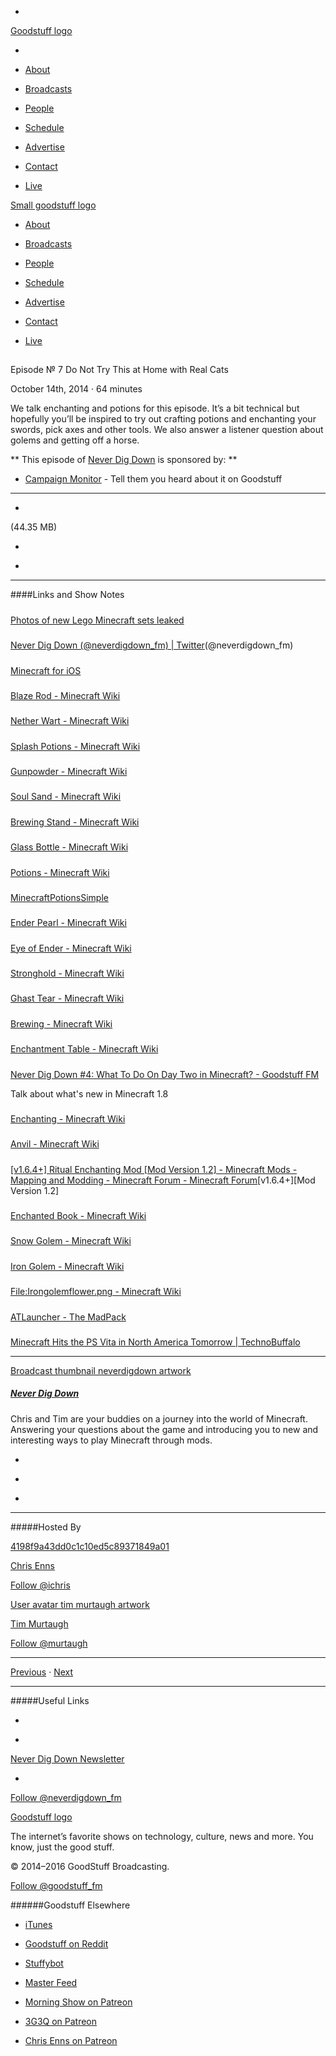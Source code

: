 

-
[Goodstuff logo](http://www.goodstuff.fm/)[](/assets/goodstuff_logo-17c1fe6f378352de5d7345f76152130b.svg)

-


-  [About](/about)

-  [Broadcasts](/broadcasts)

-  [People](/people)

-  [Schedule](/schedule)

-  [Advertise](/advertise)

-  [Contact](/contact)

-  [Live](/live)


[Small goodstuff logo](http://www.goodstuff.fm/)[](/assets/small_goodstuff_logo-bf032e72b9ec41494f4d90905f1ad619.svg)


-  [About](/about)

-  [Broadcasts](/broadcasts)

-  [People](/people)

-  [Schedule](/schedule)

-  [Advertise](/advertise)

-  [Contact](/contact)

-  [Live](/live)


##
Episode № 7
Do Not Try This at Home with Real Cats


October 14th, 2014
·
64
minutes


We talk enchanting and potions for this episode. It’s a bit technical but hopefully you’ll be inspired to try out crafting potions and enchanting your swords, pick axes and other tools. We also answer a listener question about golems and getting off a horse.


**
This episode of
[Never Dig Down](/neverdigdown)
is sponsored by:
**


-  [Campaign Monitor](http://www.campaignmonitor.com/) - Tell them you heard about it on Goodstuff


------------------------------


-
[](https://goodstuffs3.s3.amazonaws.com/uploads/neverdigdown-7.mp3)(44.35 MB)

-
[](http://twitter.com/intent/tweet?text=Never%20Dig%20Down%20%E2%84%96%207%20on%20@goodstuff_fm%20-%20http://goodstuff.fm/neverdigdown/7)

-
[](http://www.facebook.com/sharer/sharer.php?u=http://goodstuff.fm/neverdigdown/7)


------------------------------


####Links and Show Notes

#####
[Photos of new Lego Minecraft sets leaked](http://lego.gizmodo.com/russian-franchise-mir-kubikov-leaks-detailed-images-of-1643957029)


#####
[Never Dig Down (@neverdigdown_fm) | Twitter](https://twitter.com/neverdigdown_fm)(@neverdigdown_fm)


#####
[Minecraft for iOS](https://itunes.apple.com/ca/app/minecraft-pocket-edition/id479516143?mt=8&uo=4&at=10l4Ki)


#####
[Blaze Rod - Minecraft Wiki](http://minecraft.gamepedia.com/Blaze_Rod)


#####
[Nether Wart - Minecraft Wiki](http://minecraft.gamepedia.com/Nether_Wart)


#####
[Splash Potions - Minecraft Wiki](http://minecraft.gamepedia.com/Splash_Potions)


#####
[Gunpowder - Minecraft Wiki](http://minecraft.gamepedia.com/Gunpowder)


#####
[Soul Sand - Minecraft Wiki](http://minecraft.gamepedia.com/Soul_Sand)


#####
[Brewing Stand - Minecraft Wiki](http://minecraft.gamepedia.com/Brewing_Stand)


#####
[Glass Bottle - Minecraft Wiki](http://minecraft.gamepedia.com/Glass_bottle)


#####
[Potions - Minecraft Wiki](http://minecraft.gamepedia.com/Potions)


#####
[MinecraftPotionsSimple](http://hydra-media.cursecdn.com/minecraft.gamepedia.com/0/0d/MinecraftPotionsSimple.png)


#####
[Ender Pearl - Minecraft Wiki](http://minecraft.gamepedia.com/Ender_Pearl)


#####
[Eye of Ender - Minecraft Wiki](http://minecraft.gamepedia.com/Eye_of_Ender)


#####
[Stronghold - Minecraft Wiki](http://minecraft.gamepedia.com/Stronghold)


#####
[Ghast Tear - Minecraft Wiki](http://minecraft.gamepedia.com/Ghast_tear)


#####
[Brewing - Minecraft Wiki](http://minecraft.gamepedia.com/Brewing)


#####
[Enchantment Table - Minecraft Wiki](http://minecraft.gamepedia.com/Enchantment_Table)


#####
[Never Dig Down #4: What To Do On Day Two in Minecraft? - Goodstuff FM](http://goodstuff.fm/neverdigdown/4)


Talk about what's new in Minecraft 1.8


#####
[Enchanting - Minecraft Wiki](http://minecraft.gamepedia.com/Enchanting)


#####
[Anvil - Minecraft Wiki](http://minecraft.gamepedia.com/Anvil)


#####
[[v1.6.4+] Ritual Enchanting Mod [Mod Version 1.2] - Minecraft Mods - Mapping and Modding - Minecraft Forum - Minecraft Forum](http://www.minecraftforum.net/forums/mapping-and-modding/minecraft-mods/1292799-v1-6-4-ritual-enchanting-mod-mod-version-1-2)[v1.6.4+][Mod Version 1.2]


#####
[Enchanted Book - Minecraft Wiki](http://minecraft.gamepedia.com/Enchanted_Book)


#####
[Snow Golem - Minecraft Wiki](http://minecraft.gamepedia.com/Snow_Golem)


#####
[Iron Golem - Minecraft Wiki](http://minecraft.gamepedia.com/Iron_Golem)


#####
[File:Irongolemflower.png - Minecraft Wiki](http://minecraft.gamepedia.com/File:Irongolemflower.png)


#####
[ATLauncher - The MadPack](http://www.atlauncher.com/pack/TheMadPack/)


#####
[Minecraft Hits the PS Vita in North America Tomorrow | TechnoBuffalo](http://www.technobuffalo.com/2014/10/13/minecraft-ps-vita-release-date/)


------------------------------


[Broadcast thumbnail neverdigdown artwork](/neverdigdown)[](https://goodstuffs3.s3.amazonaws.com/uploads/broadcast/image/29/broadcast_thumbnail_neverdigdown_artwork.png)

##### [Never Dig Down](/neverdigdown)


Chris and Tim are your buddies on a journey into the world of Minecraft. Answering your questions about the game and introducing you to new and interesting ways to play Minecraft through mods.

-
[](https://itunes.apple.com/ca/podcast/never-dig-down/id902068369?mt=2)

-
[](/neverdigdown/feed)

-
[](mailto:chris@goodstuff.fm?cc=sponsorship%40goodstuff.fm&subject=%5BGoodStuff%20FM%5D%20Sponsorship%20Inquiry%20for%20Never%20Dig%20Down)


------------------------------


#####Hosted By


[4198f9a43dd0c1c10ed5c89371849a01](/people/chris-enns)[](http://gravatar.com/avatar/4198f9a43dd0c1c10ed5c89371849a01.png?s=300&r=pg)

[Chris Enns](/people/chris-enns)


[Follow @ichris](https://twitter.com/ichris)


[User avatar tim murtaugh artwork](/people/tim-murtaugh)[](https://goodstuffs3.s3.amazonaws.com/uploads/user/avatar/52/user_avatar_tim-murtaugh_artwork.png)

[Tim Murtaugh](/people/tim-murtaugh)


[Follow @murtaugh](https://twitter.com/murtaugh)


------------------------------


[Previous](/neverdigdown/6)
·
[Next](/neverdigdown/8)


------------------------------


#####Useful Links

-
[](mailto:chris@goodstuff.fm?subject=%5BGoodstuff%20FM%5D%20Feedback%20for%20Never%20Dig%20Down)

-
[Never Dig Down Newsletter](http://www.goodstuff.fm/neverdigdown/newsletter)


-
[Follow @neverdigdown_fm](https://twitter.com/neverdigdown_fm)


[Goodstuff logo](http://www.goodstuff.fm/)[](/assets/goodstuff_logo-17c1fe6f378352de5d7345f76152130b.svg)


The internet’s favorite shows on technology, culture, news and more. You know, just the good stuff.


© 2014–2016 GoodStuff Broadcasting.

[Follow @goodstuff_fm](https://twitter.com/goodstufffm)


######Goodstuff Elsewhere

-  [iTunes](https://itunes.apple.com/us/artist/goodstuff-fm/id843385597?mt=2)

-  [Goodstuff on Reddit](https://www.reddit.com/r/Goodstuff_fm/)

-  [Stuffybot](http://stuffybot.goodstuff.fm)

-  [Master Feed](/master/feed)

-  [Morning Show on Patreon](https://www.patreon.com/morningshow)

-  [3G3Q on Patreon](https://www.patreon.com/3g3q)

-  [Chris Enns on Patreon](https://www.patreon.com/ichris)
